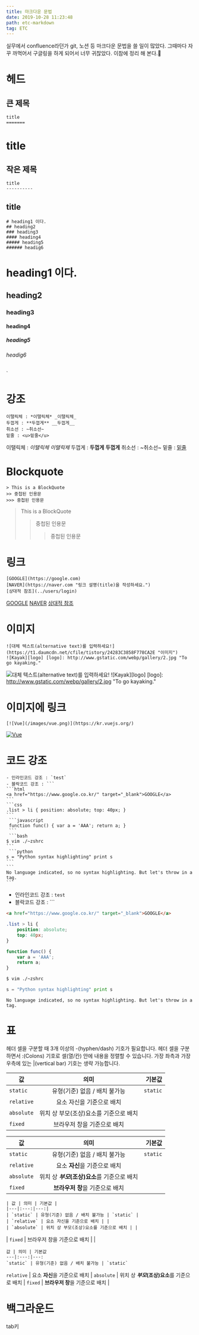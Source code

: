 ```yaml
---
title: 마크다운 문법
date: 2019-10-28 11:23:48
path: etc-markdown
tag: ETC
---
```


실무에서 confluence라던가 git, 노션 등 마크다운 문법을 쓸 일이 많았다.
그때마다 자꾸 까먹어서 구글링을 하게 되어서 너무 귀찮았다.
이참에 정리 해 본다.🙌

# 헤드

## 큰 제목

    title
    =======

# title

## 작은 제목

    title
    ----------

## title

    # heading1 이다.
    ## heading2
    ### heading3
    #### heading4
    ##### heading5
    ###### headig6

# heading1 이다.

## heading2

### heading3

#### heading4

##### heading5

###### headig6

`

# 강조

    이탤릭체 : *이탤릭체* _이탤릭체_
    두껍게 : **두껍게** __두껍게__
    취소선 : ~취소선~
    밑줄 : <u>밑줄</u>

이탤릭체 : _이탤릭체_ _이탤릭체_
두껍게 : **두껍게** **두껍게**
취소선 : ~취소선~
밑줄 : <u>밑줄</u>

# Blockquote

    > This is a BlockQuote
    >> 중첩된 인용문
    >>> 중첩된 인용문

> This is a BlockQuote
>
> > 중첩된 인용문
> >
> > > 중첩된 인용문

# 링크

    [GOOGLE](https://google.com)
    [NAVER](https://naver.com "링크 설명(title)을 작성하세요.")
    [상대적 참조](../users/login)

[GOOGLE](https://google.com)
[NAVER](https://naver.com '링크 설명(title)을 작성하세요.')
[상대적 참조](../users/login)

# 이미지

    ![대체 텍스트(alternative text)를 입력하세요!](https://t1.daumcdn.net/cfile/tistory/24283C3858F778CA2E "이미지")
    ![Kayak][logo] [logo]: http://www.gstatic.com/webp/gallery/2.jpg "To go kayaking."

![대체 텍스트(alternative text)를 입력하세요!](https://t1.daumcdn.net/cfile/tistory/24283C3858F778CA2E '이미지')
![Kayak][logo] [logo]: http://www.gstatic.com/webp/gallery/2.jpg "To go kayaking."

# 이미지에 링크

    [![Vue](/images/vue.png)](https://kr.vuejs.org/)

[![Vue](/images/vue.png)](https://kr.vuejs.org/)

# 코드 강조

    - 인라인코드 강조 : `test`
    - 블락코드 강조 : ```
    ```html
    <a href="https://www.google.co.kr/" target="_blank">GOOGLE</a>
    ```
    ```css
    .list > li { position: absolute; top: 40px; }
    ```
     ```javascript
     function func() { var a = 'AAA'; return a; }
     ```
     ```bash
    $ vim ./~zshrc
    ```
     ```python
    s = "Python syntax highlighting" print s
    ```
    ```
    No language indicated, so no syntax highlighting. But let's throw in a tag.
    ```

-   인라인코드 강조 : `test`
-   블락코드 강조 : ```

```html
<a href="https://www.google.co.kr/" target="_blank">GOOGLE</a>
```

```css
.list > li {
    position: absolute;
    top: 40px;
}
```

```javascript
function func() {
    var a = 'AAA';
    return a;
}
```

```bash
$ vim ./~zshrc
```

```python
s = "Python syntax highlighting" print s
```

```
No language indicated, so no syntax highlighting. But let's throw in a tag.
```

# 표

헤더 셀을 구분할 때 3개 이상의 -(hyphen/dash) 기호가 필요합니다.
헤더 셀을 구분하면서 :(Colons) 기호로 셀(열/칸) 안에 내용을 정렬할 수 있습니다.
가장 좌측과 가장 우측에 있는 |(vertical bar) 기호는 생략 가능합니다.

| 값         |                  의미                  |   기본값 |
| ---------- | :------------------------------------: | -------: |
| `static`   |     유형(기준) 없음 / 배치 불가능      | `static` |
| `relative` |       요소 자신을 기준으로 배치        |          |
| `absolute` | 위치 상 부모(조상)요소를 기준으로 배치 |          |
| `fixed`    |      브라우저 창을 기준으로 배치       |          |

| 값         |                     의미                     |   기본값 |
| ---------- | :------------------------------------------: | -------: |
| `static`   |        유형(기준) 없음 / 배치 불가능         | `static` |
| `relative` |        요소 **자신**을 기준으로 배치         |
| `absolute` | 위치 상 **_부모_(조상)요소**를 기준으로 배치 |
| `fixed`    |       **브라우저 창**을 기준으로 배치        |

    | 값 | 의미 | 기본값 |
    |---|:---:|---:|
    | `static` | 유형(기준) 없음 / 배치 불가능 | `static` |
    | `relative` | 요소 자신을 기준으로 배치 | |
    | `absolute` | 위치 상 부모(조상)요소를 기준으로 배치 | |

| `fixed` | 브라우저 창을 기준으로 배치 | |

    값 | 의미 | 기본값
    ---|:---:|---:
    `static` | 유형(기준) 없음 / 배치 불가능 | `static`

`relative` | 요소 **자신**을 기준으로 배치 |
`absolute` | 위치 상 **_부모_(조상)요소**를 기준으로 배치 |
`fixed` | **브라우저 창**을 기준으로 배치 |

# 백그라운드

tab키
